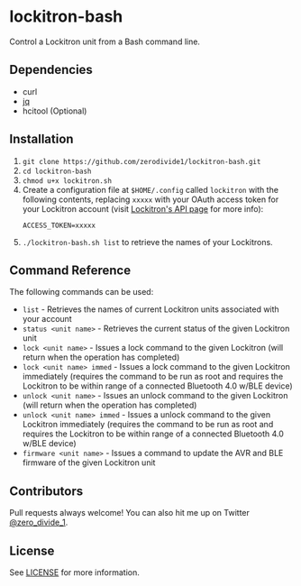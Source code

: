 lockitron-bash
==============

Control a Lockitron unit from a Bash command line.

## Dependencies

* curl
* [jq](http://stedolan.github.io/jq/)
* hcitool (Optional)

## Installation

1. `git clone https://github.com/zerodivide1/lockitron-bash.git`
2. `cd lockitron-bash`
3. `chmod u+x lockitron.sh`
4. Create a configuration file at `$HOME/.config` called `lockitron` with the following contents, replacing `xxxxx` with your OAuth access token for your Lockitron account (visit [Lockitron's API page](https://api.lockitron.com/) for more info):
   ```
   ACCESS_TOKEN=xxxxx
   ```
5. `./lockitron-bash.sh list` to retrieve the names of your Lockitrons.

## Command Reference

The following commands can be used:
* `list` - Retrieves the names of current Lockitron units associated with your account
* `status <unit name>` - Retrieves the current status of the given Lockitron unit
* `lock <unit name>` - Issues a lock command to the given Lockitron (will return when the operation has completed)
* `lock <unit name> immed` - Issues a lock command to the given Lockitron immediately (requires the command to be run as root and requires the Lockitron to be within range of a connected Bluetooth 4.0 w/BLE device)
* `unlock <unit name>` - Issues an unlock command to the given Lockitron (will return when the operation has completed)
* `unlock <unit name> immed` - Issues a unlock command to the given Lockitron immediately (requires the command to be run as root and requires the Lockitron to be within range of a connected Bluetooth 4.0 w/BLE device)
* `firmware <unit name>` - Issues a command to update the AVR and BLE firmware of the given Lockitron unit

## Contributors

Pull requests always welcome! You can also hit me up on Twitter [@zero_divide_1](https://twitter.com/zero_divide_1).

## License

See [LICENSE](LICENSE) for more information.
